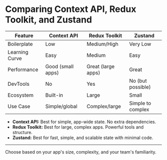 # Comparing Context API, Redux Toolkit, and Zustand

| Feature         | Context API         | Redux Toolkit         | Zustand             |
|-----------------|--------------------|----------------------|---------------------|
| Boilerplate     | Low                | Medium/High          | Very Low            |
| Learning Curve  | Easy               | Medium               | Easy                |
| Performance     | Good (small apps)  | Great (large apps)   | Great               |
| DevTools        | No                 | Yes                  | No (but possible)   |
| Ecosystem       | Built-in           | Large                | Small               |
| Use Case        | Simple/global      | Complex/large        | Simple to complex   |

- **Context API:** Best for simple, app-wide state. No extra dependencies.
- **Redux Toolkit:** Best for large, complex apps. Powerful tools and structure.
- **Zustand:** Best for fast, simple, and scalable state with minimal code.

---

Choose based on your app's size, complexity, and your team's familiarity.
